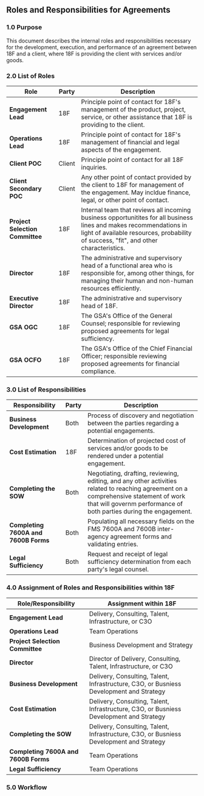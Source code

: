 ## Roles and Responsibilities for Agreements

### 1.0 Purpose

This document describes the internal roles and responsibilities necessary for the development, execution, and performance of an agreement between 18F and a client, where 18F is providing the client with services and/or goods.

### 2.0 List of Roles

Role | Party | Description
---- | ----- | -----------
**Engagement Lead** | 18F | Principle point of contact for 18F's management of the product, project, service, or other assistance that 18F is providing to the client.
**Operations Lead** | 18F | Principle point of contact for 18F's management of financial and legal aspects of the engagement.
**Client POC** | Client | Principle point of contact for all 18F inquiries.
**Client Secondary POC** | Client | Any other point of contact provided by the client to 18F for management of the engagement.  May incldue finance, legal, or other point of contact.
**Project Selection Committee** | 18F | Internal team that reviews all incoming business opportunitites for all business lines and makes recommendations in light of available resources, probability of success, "fit", and other characteristics.
**Director** | 18F | The administrative and supervisory head of a functional area who is responsible for, among other things, for managing their human and non-human resources efficiently.
**Executive Director** | 18F | The administrative and supervisory head of 18F.
**GSA OGC** | 18F | The GSA's Office of the General Counsel; responsible for reviewing proposed agreements for legal sufficiency.
**GSA OCFO** | 18F | The GSA's Office of the Chief Financial Officer; responsible reviewing proposed agreements for financial compliance.

### 3.0 List of Responsibilities

Responsibility | Party | Description
-------------- | ----- | -----------
**Business Development** | Both | Process of discovery and negotiation between the parties regarding a potential engagements.
**Cost Estimation** | 18F | Determination of projected cost of services and/or goods to be rendered under a potential engagement.
**Completing the SOW** | Both | Negotiating, drafting, reviewing, editing, and any other activities related to reaching agreement on a comprehensive statement of work that will governm performance of both parties during the engagement.
**Completing 7600A and 7600B Forms** | Both | Populating all necessary fields on the FMS 7600A and 7600B inter-agency agreement forms and validating entries.
**Legal Sufficiency** | Both | Request and receipt of legal sufficiency determination from each party's legal counsel.

### 4.0 Assignment of Roles and Responsibilities within 18F

Role/Responsibility | Assignment within 18F
------------------- | ---------------------
**Engagement Lead** | Delivery, Consulting, Talent, Infrastructure, or C3O 
**Operations Lead** | Team Operations
**Project Selection Committee** | Business Development and Strategy
**Director** | Director of Delivery, Consulting, Talent, Infrastructure, or C3O
**Business Development** | Delivery, Consulting, Talent, Infrastructure, C3O, or Busniess Development and Strategy
**Cost Estimation** | Delivery, Consulting, Talent, Infrastructure, C3O, or Busniess Development and Strategy
**Completing the SOW** | Delivery, Consulting, Talent, Infrastructure, C3O, or Busniess Development and Strategy
**Completing 7600A and 7600B Forms** | Team Operations
**Legal Sufficiency** | Team Operations


### 5.0 Workflow


